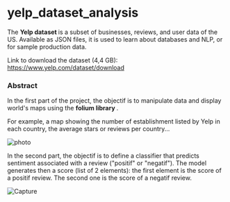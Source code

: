 # yelp_dataset_analysis

The <b> Yelp dataset </b> is a subset of businesses, reviews, and user data of the US. Available as JSON files, it is used to learn about databases and NLP, or for sample production data.

Link to download the dataset (4,4 GB): https://www.yelp.com/dataset/download

<h3> Abstract </h3>

In the first part of the project, the objectif is to manipulate data and display world's maps using the <b> folium library </b>.

For example, a map showing the number of establishment listed by Yelp in each country, the average stars or reviews per country...

![photo](https://user-images.githubusercontent.com/71329302/154366477-ae693fef-a86b-455e-b8aa-1d3a2c80ea58.jpg)

In the second part, the objectif is to define a classifier that predicts sentiment associated with a review ("positif" or "negatif"). The model generates then a score (list of 2 elements): the first element is the score of a positif review. The second one is the score of a negatif review.

![Capture](https://user-images.githubusercontent.com/71329302/154368594-db7c7bee-f501-45bc-8e28-16d58ae5a868.JPG)


